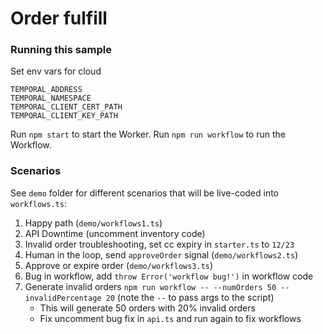 # Order fulfill

### Running this sample

Set env vars for cloud
```
TEMPORAL_ADDRESS
TEMPORAL_NAMESPACE
TEMPORAL_CLIENT_CERT_PATH
TEMPORAL_CLIENT_KEY_PATH
```

Run `npm start` to start the Worker.
Run `npm run workflow` to run the Workflow.

### Scenarios

See `demo` folder for different scenarios that will be live-coded into `workflows.ts`:

1. Happy path (`demo/workflows1.ts`)
2. API Downtime (uncomment inventory code)
3. Invalid order troubleshooting, set cc expiry in `starter.ts` to `12/23`
4. Human in the loop, send `approveOrder` signal (`demo/workflows2.ts`)
5. Approve or expire order (`demo/workflows3.ts`)
6. Bug in workflow, add `throw Error('workflow bug!')` in workflow code
7. Generate invalid orders `npm run workflow -- --numOrders 50 --invalidPercentage 20` (note the `--` to pass args to the script)
    - This will generate 50 orders with 20% invalid orders
    - Fix uncomment bug fix in `api.ts` and run again to fix workflows